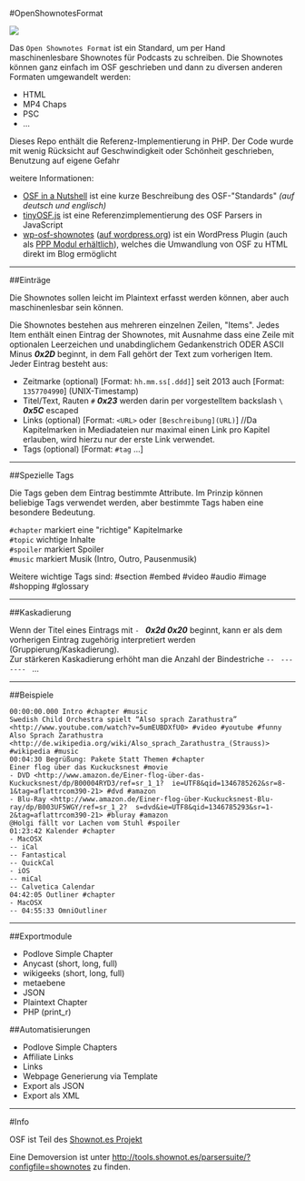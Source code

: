 #OpenShownotesFormat

<img src="https://raw.github.com/shownotes/OpenShownotesFormat/master/img/osf_file_icon.png">

Das ```Open Shownotes Format``` ist ein Standard, um per Hand maschinenlesbare Shownotes für Podcasts zu schreiben.
Die Shownotes können ganz einfach im OSF geschrieben und dann zu diversen anderen Formaten umgewandelt werden:

* HTML
* MP4 Chaps
* PSC
* ...

Dieses Repo enthält die Referenz-Implementierung in PHP.
Der Code wurde mit wenig Rücksicht auf Geschwindigkeit oder Schönheit geschrieben, Benutzung auf eigene Gefahr

weitere Informationen:

* [OSF in a Nutshell](https://github.com/shownotes/OSF-in-a-Nutshell/blob/master/OSF-in-a-Nutshell.md#deutsch) ist eine kurze Beschreibung des OSF-"Standards" *(auf deutsch und englisch)*
* [tinyOSF.js](https://github.com/shownotes/tinyOSF.js) ist eine Referenzimplementierung des OSF Parsers in JavaScript
* [wp-osf-shownotes](https://github.com/SimonWaldherr/wp-osf-shownotes) ([auf wordpress.org](http://wordpress.org/extend/plugins/shownotes/)) ist ein WordPress Plugin (auch als [PPP Modul erhältlich](https://github.com/podlove/podlove-publisher/tree/module-shownotes)), welches die Umwandlung von OSF zu HTML direkt im Blog ermöglicht



---

##Einträge

Die Shownotes sollen leicht im Plaintext erfasst werden können, aber auch maschinenlesbar sein können.

Die Shownotes bestehen aus mehreren einzelnen Zeilen, "Items". Jedes Item enthält einen Eintrag der Shownotes, mit Ausnahme  dass eine Zeile mit optionalen Leerzeichen und unabdinglichem Gedankenstrich ODER ASCII Minus ***0x2D*** beginnt, in dem Fall gehört der Text zum vorherigen Item. Jeder Eintrag besteht aus:

- Zeitmarke (optional) [Format: ```hh.mm.ss[.ddd]```] seit 2013 auch [Format: ```1357704990```] (UNIX-Timestamp)
- Titel/Text, Rauten ```#``` ***0x23*** werden darin per vorgestelltem backslash ```\``` ***0x5C*** escaped
- Links (optional) [Format: ```<URL>``` oder ```[Beschreibung](URL)```] //Da Kapitelmarken in Mediadateien nur maximal einen Link pro Kapitel erlauben, wird hierzu nur der erste Link verwendet.
- Tags (optional) [Format: ```#tag``` ...]

---

##Spezielle Tags

Die Tags geben dem Eintrag bestimmte Attribute. Im Prinzip können beliebige Tags verwendet werden, aber bestimmte Tags haben eine besondere Bedeutung.

```#chapter``` markiert eine "richtige" Kapitelmarke  
```#topic``` wichtige Inhalte  
```#spoiler``` markiert Spoiler  
```#music``` markiert Musik (Intro, Outro, Pausenmusik)  

Weitere wichtige Tags sind: #section #embed #video #audio #image #shopping #glossary

---

##Kaskadierung

Wenn der Titel eines Eintrags mit ```- ``` ***0x2d 0x20*** beginnt, kann er als dem vorherigen Eintrag zugehörig interpretiert werden (Gruppierung/Kaskadierung).  
Zur stärkeren Kaskadierung erhöht man die Anzahl der Bindestriche ```-- ``` ```--- ``` ```---- ``` ...

---

##Beispiele

```00:00:00.000 Intro #chapter #music```  
```Swedish Child Orchestra spielt “Also sprach Zarathustra” <http://www.youtube.com/watch?v=5umEUBDXfU0> #video #youtube #funny```  
```Also Sprach Zarathustra <http://de.wikipedia.org/wiki/Also_sprach_Zarathustra_(Strauss)> #wikipedia #music```  
```00:04:30 Begrüßung: Pakete Statt Themen #chapter```  
```Einer flog über das Kuckucksnest #movie```  
```- DVD <http://www.amazon.de/Einer-flog-über-das-Kuckucksnest/dp/B00004RYD3/ref=sr_1_1?  ie=UTF8&qid=1346785262&sr=8-1&tag=aflattrcom390-21> #dvd #amazon```  
```- Blu-Ray <http://www.amazon.de/Einer-flog-über-Kuckucksnest-Blu-ray/dp/B003UF5WGY/ref=sr_1_2?  s=dvd&ie=UTF8&qid=1346785293&sr=1-2&tag=aflattrcom390-21> #bluray #amazon```  
```@Holgi fällt vor Lachen vom Stuhl #spoiler```  
```01:23:42 Kalender #chapter```  
```- MacOSX```  
```-- iCal```  
```-- Fantastical```  
```-- QuickCal```  
```- iOS```  
```-- miCal```  
```-- Calvetica Calendar```  
```04:42:05 Outliner #chapter```  
```- MacOSX```  
```-- 04:55:33 OmniOutliner```  

---


##Exportmodule

* Podlove Simple Chapter
* Anycast (short, long, full)
* wikigeeks (short, long, full)
* metaebene
* JSON
* Plaintext Chapter
* PHP (print_r)

##Automatisierungen

* Podlove Simple Chapters
* Affiliate Links
* Links
* Webpage Generierung via Template
* Export als JSON
* Export als XML

---

#Info

OSF ist Teil des [Shownot.es Projekt](http://shownot.es/)  

Eine Demoversion ist unter <http://tools.shownot.es/parsersuite/?configfile=shownotes> zu finden.  

